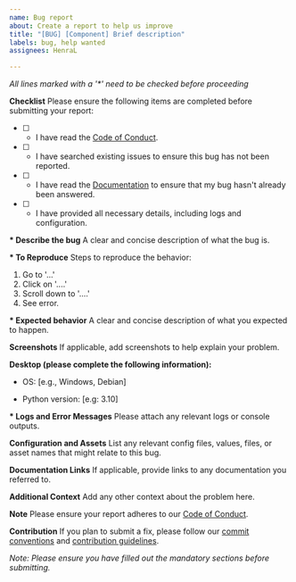 ```yaml
---
name: Bug report
about: Create a report to help us improve
title: "[BUG] [Component] Brief description"
labels: bug, help wanted
assignees: HenraL

---
```


_All lines marked with a '*' need to be checked before proceeding_

**Checklist**
Please ensure the following items are completed before submitting your report:

- [ ] * I have read the [Code of Conduct](https://github.com/Hanra-s-work/window_asset_pyqt6/blob/main/CODE_OF_CONDUCT.md).
- [ ] * I have searched existing issues to ensure this bug has not been reported.
- [ ] * I have read the [Documentation](https://github.com/Hanra-s-work/window_asset_pyqt6/blob/main/README.md) to ensure that my bug hasn't already been answered.
- [ ] * I have provided all necessary details, including logs and configuration.

**\* Describe the bug**
A clear and concise description of what the bug is.

**\* To Reproduce**
Steps to reproduce the behavior:

1. Go to '...'
2. Click on '....'
3. Scroll down to '....'
4. See error.

**\* Expected behavior**
A clear and concise description of what you expected to happen.

**Screenshots**
If applicable, add screenshots to help explain your problem.

**Desktop (please complete the following information):**

- OS: [e.g., Windows, Debian]

- Python version: [e.g: 3.10]

**\* Logs and Error Messages**
Please attach any relevant logs or console outputs.

**Configuration and Assets**
List any relevant config files, values, files, or asset names that might relate to this bug.

**Documentation Links**
If applicable, provide links to any documentation you referred to.

**Additional Context**
Add any other context about the problem here.

**Note**
Please ensure your report adheres to our [Code of Conduct](https://github.com/Hanra-s-work/window_asset_pyqt6/blob/main/CODE_OF_CONDUCT.md).

**Contribution**
If you plan to submit a fix, please follow our [commit conventions](https://github.com/Hanra-s-work/window_asset_pyqt6/blob/main/COMMIT_CONVENTION.md) and [contribution guidelines](https://github.com/Hanra-s-work/window_asset_pyqt6/blob/main/CONTRIBUTING.md).

_Note: Please ensure you have filled out the mandatory sections before submitting._
